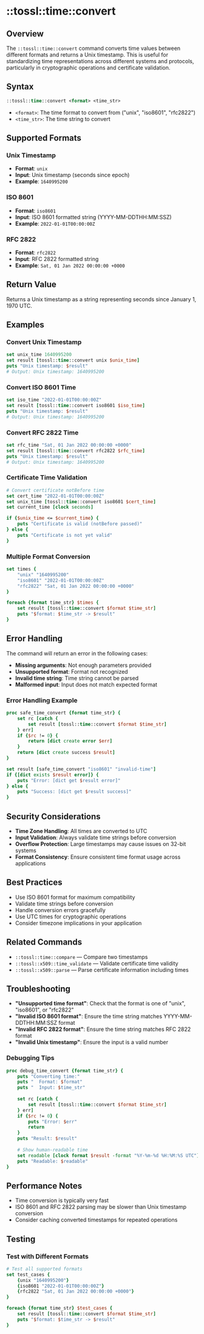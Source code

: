 # ::tossl::time::convert

## Overview

The `::tossl::time::convert` command converts time values between different formats and returns a Unix timestamp. This is useful for standardizing time representations across different systems and protocols, particularly in cryptographic operations and certificate validation.

## Syntax

```tcl
::tossl::time::convert <format> <time_str>
```

- `<format>`: The time format to convert from ("unix", "iso8601", "rfc2822")
- `<time_str>`: The time string to convert

## Supported Formats

### Unix Timestamp
- **Format**: `unix`
- **Input**: Unix timestamp (seconds since epoch)
- **Example**: `1640995200`

### ISO 8601
- **Format**: `iso8601`
- **Input**: ISO 8601 formatted string (YYYY-MM-DDTHH:MM:SSZ)
- **Example**: `2022-01-01T00:00:00Z`

### RFC 2822
- **Format**: `rfc2822`
- **Input**: RFC 2822 formatted string
- **Example**: `Sat, 01 Jan 2022 00:00:00 +0000`

## Return Value

Returns a Unix timestamp as a string representing seconds since January 1, 1970 UTC.

## Examples

### Convert Unix Timestamp

```tcl
set unix_time 1640995200
set result [tossl::time::convert unix $unix_time]
puts "Unix timestamp: $result"
# Output: Unix timestamp: 1640995200
```

### Convert ISO 8601 Time

```tcl
set iso_time "2022-01-01T00:00:00Z"
set result [tossl::time::convert iso8601 $iso_time]
puts "Unix timestamp: $result"
# Output: Unix timestamp: 1640995200
```

### Convert RFC 2822 Time

```tcl
set rfc_time "Sat, 01 Jan 2022 00:00:00 +0000"
set result [tossl::time::convert rfc2822 $rfc_time]
puts "Unix timestamp: $result"
# Output: Unix timestamp: 1640995200
```

### Certificate Time Validation

```tcl
# Convert certificate notBefore time
set cert_time "2022-01-01T00:00:00Z"
set unix_time [tossl::time::convert iso8601 $cert_time]
set current_time [clock seconds]

if {$unix_time <= $current_time} {
    puts "Certificate is valid (notBefore passed)"
} else {
    puts "Certificate is not yet valid"
}
```

### Multiple Format Conversion

```tcl
set times {
    "unix" "1640995200"
    "iso8601" "2022-01-01T00:00:00Z"
    "rfc2822" "Sat, 01 Jan 2022 00:00:00 +0000"
}

foreach {format time_str} $times {
    set result [tossl::time::convert $format $time_str]
    puts "$format: $time_str -> $result"
}
```

## Error Handling

The command will return an error in the following cases:
- **Missing arguments**: Not enough parameters provided
- **Unsupported format**: Format not recognized
- **Invalid time string**: Time string cannot be parsed
- **Malformed input**: Input does not match expected format

### Error Handling Example

```tcl
proc safe_time_convert {format time_str} {
    set rc [catch {
        set result [tossl::time::convert $format $time_str]
    } err]
    if {$rc != 0} {
        return [dict create error $err]
    }
    return [dict create success $result]
}

set result [safe_time_convert "iso8601" "invalid-time"]
if {[dict exists $result error]} {
    puts "Error: [dict get $result error]"
} else {
    puts "Success: [dict get $result success]"
}
```

## Security Considerations

- **Time Zone Handling**: All times are converted to UTC
- **Input Validation**: Always validate time strings before conversion
- **Overflow Protection**: Large timestamps may cause issues on 32-bit systems
- **Format Consistency**: Ensure consistent time format usage across applications

## Best Practices

- Use ISO 8601 format for maximum compatibility
- Validate time strings before conversion
- Handle conversion errors gracefully
- Use UTC times for cryptographic operations
- Consider timezone implications in your application

## Related Commands

- `::tossl::time::compare` — Compare two timestamps
- `::tossl::x509::time_validate` — Validate certificate time validity
- `::tossl::x509::parse` — Parse certificate information including times

## Troubleshooting

- **"Unsupported time format"**: Check that the format is one of "unix", "iso8601", or "rfc2822"
- **"Invalid ISO 8601 format"**: Ensure the time string matches YYYY-MM-DDTHH:MM:SSZ format
- **"Invalid RFC 2822 format"**: Ensure the time string matches RFC 2822 format
- **"Invalid Unix timestamp"**: Ensure the input is a valid number

### Debugging Tips

```tcl
proc debug_time_convert {format time_str} {
    puts "Converting time:"
    puts "  Format: $format"
    puts "  Input: $time_str"
    
    set rc [catch {
        set result [tossl::time::convert $format $time_str]
    } err]
    if {$rc != 0} {
        puts "Error: $err"
        return
    }
    puts "Result: $result"
    
    # Show human-readable time
    set readable [clock format $result -format "%Y-%m-%d %H:%M:%S UTC"]
    puts "Readable: $readable"
}
```

## Performance Notes

- Time conversion is typically very fast
- ISO 8601 and RFC 2822 parsing may be slower than Unix timestamp conversion
- Consider caching converted timestamps for repeated operations

## Testing

### Test with Different Formats

```tcl
# Test all supported formats
set test_cases {
    {unix "1640995200"}
    {iso8601 "2022-01-01T00:00:00Z"}
    {rfc2822 "Sat, 01 Jan 2022 00:00:00 +0000"}
}

foreach {format time_str} $test_cases {
    set result [tossl::time::convert $format $time_str]
    puts "$format: $time_str -> $result"
}
``` 